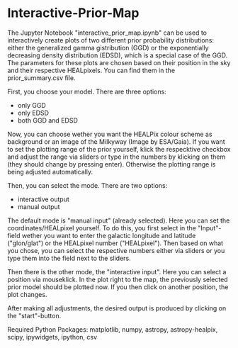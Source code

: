 # Interactive-Prior-Map

The Jupyter Notebook "interactive_prior_map.ipynb" can be used to interactively create plots of two different prior probability distributions: either the generalized gamma gistribution (GGD) or the exponentially decreasing density distribution (EDSD), which is a special case of the GGD. The parameters for these plots are chosen based on their position in the sky and their respective HEALpixels. You can find them in the prior_summary.csv file.

First, you choose your model. There are three options: 

- only GGD
- only EDSD
- both GGD and EDSD

Now, you can choose wether you want the HEALPix colour scheme as background or an image of the Milkyway (Image by ESA/Gaia). 
If you want to set the plotting range of the prior yourself, klick the respecktive checkbox and adjust the range via sliders or type in the numbers by klicking on them (they should change by pressing enter). Otherwise the plotting range is being adjusted automatically.   


Then, you can select the mode. There are two options: 

- interactive output 
- manual output

The default mode is "manual input" (already selected). Here you can set the coordinates/HEALpixel yourself. To do this, you first select in the "Input"-field wether you want to enter the galactic longitude and latitude ("glon/glat") or the HEALpixel number ("HEALpixel"). Then based on what you chose, you can select the respective numbers either via sliders or you type them into the field next to the sliders. 

Then there is the other mode, the "interactive input". Here you can select a position via mouseklick. In the plot right to the map, the previously selected prior model should be plotted now. If you then click on another position, the plot changes.   

After making all adjustments, the desired output is produced by clicking on the "start"-button.

Required Python Packages: matplotlib, numpy, astropy, astropy-healpix, scipy, ipywidgets, ipython, csv



